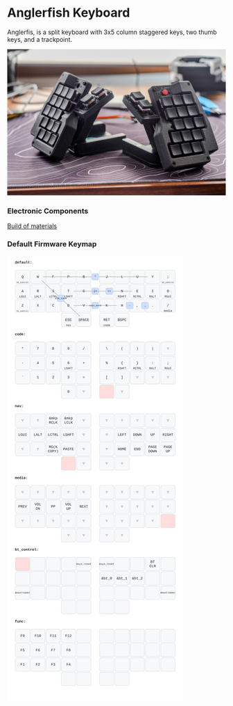 # Anglerfish Keyboard

Anglerfis, is a split keyboard with 3x5 column staggered keys, two thumb keys, and a trackpoint.

![Photo](assets/photo.jpg)

### Electronic Components 
[Build of materials](assets/bom.md)

### Default Firmware Keymap
![Keymap](assets/keymap.svg)

